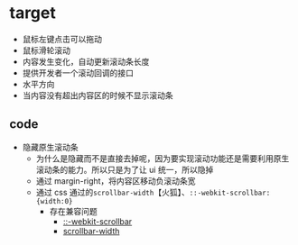 # target

- 鼠标左键点击可以拖动
- 鼠标滑轮滚动
- 内容发生变化，自动更新滚动条长度
- 提供开发者一个滚动回调的接口
- 水平方向
- 当内容没有超出内容区的时候不显示滚动条

## code

- 隐藏原生滚动条
  - 为什么是隐藏而不是直接去掉呢，因为要实现滚动功能还是需要利用原生滚动条的能力。所以只是为了让 ui 统一，所以隐掉
  - 通过 margin-right，将内容区移动负滚动条宽
  - 通过 css 通过的`scrollbar-width`【火狐】、`::-webkit-scrollbar:{width:0}`
    - 存在兼容问题
      - [::-webkit-scrollbar](https://caniuse.com/?search=%3A%3A-webkit-scrollbar)
      - [scrollbar-width](https://caniuse.com/?search=scrollbar-width)
